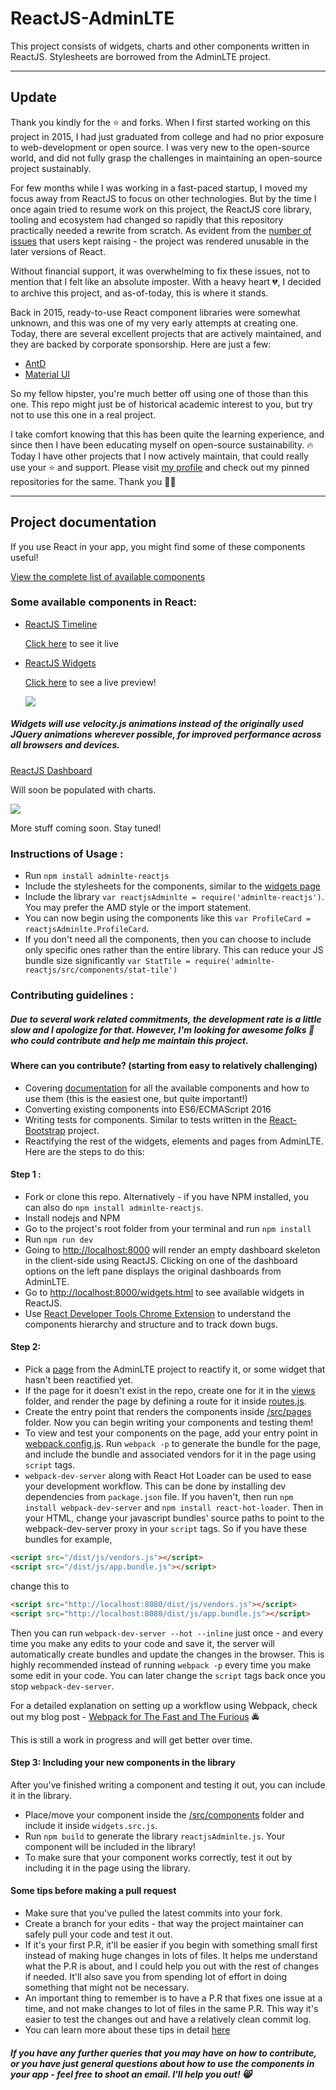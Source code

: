 # ReactJS-AdminLTE

This project consists of widgets, charts and other components written in ReactJS. Stylesheets are borrowed from the AdminLTE project.

-----
## Update

Thank you kindly for the ⭐ and forks. When I first started working on this project in 2015, I had just graduated from college and had no prior exposure to web-development or open source. I was very new to the open-source world, and did not fully grasp the challenges in maintaining an open-source project sustainably.

For few months while I was working in a fast-paced startup, I moved my focus away from ReactJS to focus on other technologies. But by the time I once again tried to resume work on this project, the ReactJS core library, tooling and ecosystem had changed so rapidly that this repository practically needed a rewrite from scratch. As evident from the [number of issues](https://github.com/skywardmind58/ReactJS-AdminLTE/issues) that users kept raising - the project was rendered unusable in the later versions of React.

Without financial support, it was overwhelming to fix these issues, not to mention that I felt like an absolute imposter. With a heavy heart 💔, I decided to archive this project, and as-of-today, this is where it stands.

Back in 2015, ready-to-use React component libraries were somewhat unknown, and this was one of my very early attempts at creating one. Today, there are several excellent projects that are actively maintained, and they are backed by corporate sponsorship. Here are just a few:
* [AntD](https://ant.design/)
* [Material UI](https://material-ui.com/)

So my fellow hipster, you're much better off using one of those than this one. This repo might just be of historical academic interest to you, but try not to use this one in a real project.

I take comfort knowing that this has been quite the learning experience, and since then I have been educating myself on open-source sustainability. 🔥 Today I have other projects that I now actively maintain, that could really use your ⭐ and support. Please visit [my profile](https://github.com/skywardmind58) and check out my pinned repositories for the same. Thank you 🙏🏼

-----

## Project documentation

If you use React in your app, you might find some of these components useful!

[View the complete list of available components](https://github.com/skywardmind58/ReactJS-AdminLTE/tree/master/src/components)


### Some available components in React: 


- [ReactJS Timeline](https://github.com/skywardmind58/ReactJS-AdminLTE/tree/master/src/components/#--timeline)

    [Click here](http://adminlte.skywardmind58.com/timeline.html) to see it live


- [ReactJS Widgets](https://github.com/skywardmind58/ReactJS-AdminLTE/tree/master/src/components)

    [Click here](http://adminlte.skywardmind58.com/widgets.html) to see a live preview!

    ![](https://github.com/skywardmind58/ReactJS-AdminLTE/blob/master/screenshots/widgets.png?raw=true)


##### Widgets will use velocity.js animations instead of the originally used JQuery animations wherever possible, for improved performance across all browsers and devices.


[ReactJS Dashboard](https://github.com/skywardmind58/ReactJS-AdminLTE/tree/master/src/pages/dashboardV1)

Will soon be populated with charts.

![](https://github.com/skywardmind58/ReactJS-AdminLTE/blob/master/screenshots/dashboard-v1.png?raw=true)


More stuff coming soon. Stay tuned!

### Instructions of Usage :
- Run `npm install adminlte-reactjs`
- Include the stylesheets for the components, similar to the [widgets page](https://github.com/skywardmind58/ReactJS-AdminLTE/blob/master/views/widgets.html)
- Include the library `var reactjsAdminlte = require('adminlte-reactjs')`. You may prefer the AMD style or the import statement.
- You can now begin using the components like this `var ProfileCard = reactjsAdminlte.ProfileCard`.
- If you don't need all the components, then you can choose to include only specific ones rather than the entire library. This can reduce your JS bundle size significantly `var StatTile = require('adminlte-reactjs/src/components/stat-tile')`

### Contributing guidelines :

##### Due to several work related commitments, the development rate is a little slow and I apologize for that. However, I'm looking for awesome folks :metal: who could contribute and help me maintain this project.

#### Where can you contribute? (starting from easy to relatively challenging)

- Covering [documentation](https://github.com/skywardmind58/ReactJS-AdminLTE/tree/master/src/components#list-of-components) for all the available components and how to use them (this is the easiest one, but quite important!)
- Converting existing components into ES6/ECMAScript 2016 
- Writing tests for components. Similar to tests written in the [React-Bootstrap](https://github.com/react-bootstrap/react-bootstrap/tree/master/test) project.
- Reactifying the rest of the widgets, elements and pages from AdminLTE. Here are the steps to do this:

#### Step 1 : 

- Fork or clone this repo. Alternatively - if you have NPM installed, you can also do `npm install adminlte-reactjs`.
- Install nodejs and NPM
- Go to the project's root folder from your terminal and run `npm install`
- Run `npm run dev`
- Going to [http://localhost:8000](http://localhost:8000) will render an empty dashboard skeleton in the client-side using ReactJS. Clicking on one of the dashboard options on the left pane displays the original dashboards from AdminLTE.
- Go to [http://localhost:8000/widgets.html](http://localhost:8000/widgets.html) to see available widgets in ReactJS.
- Use [React Developer Tools Chrome Extension](https://chrome.google.com/webstore/detail/react-developer-tools/fmkadmapgofadopljbjfkapdkoienihi?hl=en) to understand the components hierarchy and structure and to track down bugs. 

#### Step 2:

- Pick a [page](https://almsaeedstudio.com/themes/AdminLTE/index2.html) from the AdminLTE project to reactify it, or some widget that hasn't been reactified yet.
- If the page for it doesn't exist in the repo, create one for it in the [views](https://github.com/skywardmind58/ReactJS-AdminLTE/tree/master/views) folder, and render the page by defining a route for it inside [routes.js](https://github.com/skywardmind58/ReactJS-AdminLTE/blob/master/routes.js).
- Create the entry point that renders the components inside [/src/pages](https://github.com/skywardmind58/ReactJS-AdminLTE/tree/master/src/pages) folder. Now you can begin writing your components and testing them!
- To view and test your components on the page, add your entry point in [webpack.config.js](https://github.com/skywardmind58/ReactJS-AdminLTE/blob/master/webpack.config.js). Run `webpack -p` to generate the bundle for the page, and include the bundle and associated vendors for it in the page using `script` tags.
- `webpack-dev-server` along with React Hot Loader can be used to ease your development workflow. This can be done by installing dev dependencies from `package.json` file. If you haven't, then run `npm install webpack-dev-server` and `npm install react-hot-loader`. Then in your HTML, change your javascript bundles' source paths to point to the webpack-dev-server proxy in your `script` tags. So if you have these bundles for example,

```html
<script src="/dist/js/vendors.js"></script>
<script src="/dist/js/app.bundle.js"></script>
```

change this to 

```html
<script src="http://localhost:8080/dist/js/vendors.js"></script>
<script src="http://localhost:8080/dist/js/app.bundle.js"></script>
```

Then you can run `webpack-dev-server --hot --inline` just once - and every time you make any edits to your code and save it, the server will automatically create bundles and update the changes in the browser. This is highly recommended instead of running `webpack -p` every time you make some edit in your code. You can later change the `script` tags back once you stop `webpack-dev-server`.

For a detailed explanation on setting up a workflow using Webpack, check out my blog post - [Webpack for The Fast and The Furious](https://medium.com/@skywardmind58/webpack-for-the-fast-and-the-furious-bf8d3746adbd#.uzx2l0hy4) :oncoming_police_car:

This is still a work in progress and will get better over time. 

#### Step 3: Including your new components in the library
After you've finished writing a component and testing it out, you can include it in the library.
- Place/move your component inside the [/src/components](https://github.com/skywardmind58/ReactJS-AdminLTE/tree/master/src) folder and include it inside `widgets.src.js`.
- Run `npm build` to generate the library `reactjsAdminlte.js`. Your component will be included in the library!
- To make sure that your component works correctly, test it out by including it in the page using the library.


#### Some tips before making a pull request
- Make sure that you've pulled the latest commits into your fork.
- Create a branch for your edits - that way the project maintainer can safely pull your code and test it out.
- If it's your first P.R, it'll be easier if you begin with something small first instead of making huge changes in lots of files. It helps me understand what the P.R is about, and I could help you out with the rest of changes if needed. It'll also save you from spending lot of effort in doing something that might not be necessary.
- An important thing to remember is to have a P.R that fixes one issue at a time, and not make changes to lot of files in the same P.R. This way it's easier to test the changes out and have a relatively clean commit log.
- You can learn more about these tips in detail [here](https://guides.github.com/activities/contributing-to-open-source/#contributing)


##### If you have any further queries that you may have on how to contribute, or you have just general questions about how to use the components in your app - feel free to shoot an email. I'll help you out! :smile_cat:
